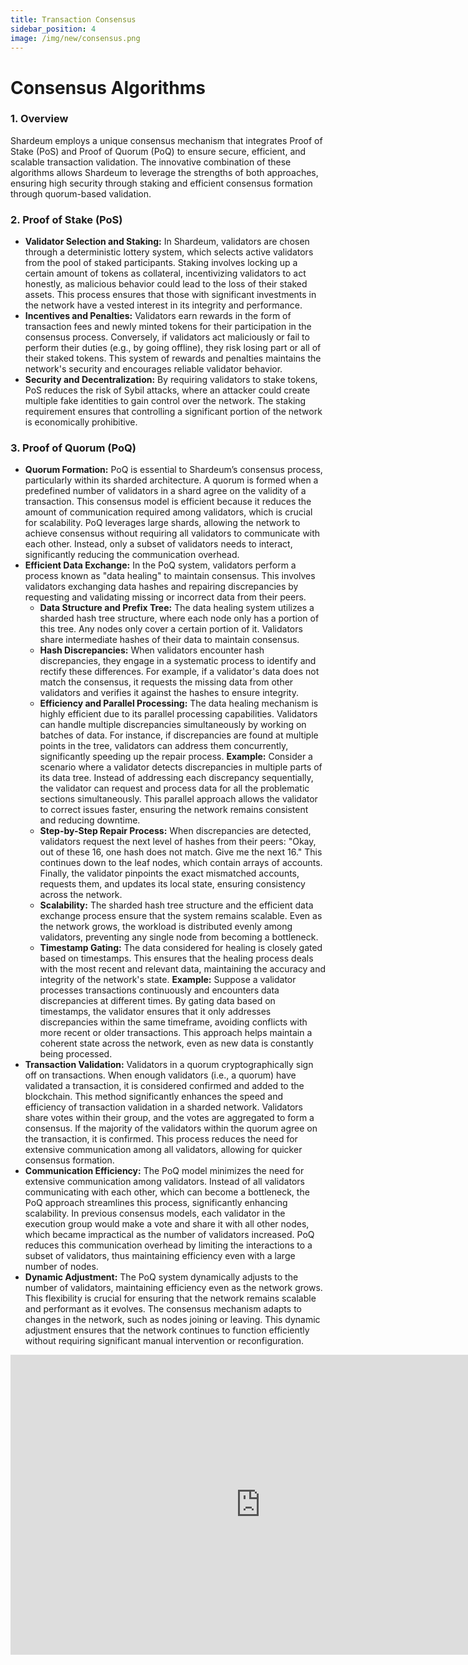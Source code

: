 ```yaml
---
title: Transaction Consensus
sidebar_position: 4
image: /img/new/consensus.png
---
```


# Consensus Algorithms

### 1. Overview

Shardeum employs a unique consensus mechanism that integrates Proof of Stake (PoS) and Proof of Quorum (PoQ) to ensure secure, efficient, and scalable transaction validation. The innovative combination of these algorithms allows Shardeum to leverage the strengths of both approaches, ensuring high security through staking and efficient consensus formation through quorum-based validation.

### 2. Proof of Stake (PoS)

* **Validator Selection and Staking:** In Shardeum, validators are chosen through a deterministic lottery system, which selects active validators from the pool of staked participants. Staking involves locking up a certain amount of tokens as collateral, incentivizing validators to act honestly, as malicious behavior could lead to the loss of their staked assets. This process ensures that those with significant investments in the network have a vested interest in its integrity and performance.
* **Incentives and Penalties:** Validators earn rewards in the form of transaction fees and newly minted tokens for their participation in the consensus process. Conversely, if validators act maliciously or fail to perform their duties (e.g., by going offline), they risk losing part or all of their staked tokens. This system of rewards and penalties maintains the network's security and encourages reliable validator behavior.
* **Security and Decentralization:** By requiring validators to stake tokens, PoS reduces the risk of Sybil attacks, where an attacker could create multiple fake identities to gain control over the network. The staking requirement ensures that controlling a significant portion of the network is economically prohibitive.

### 3. Proof of Quorum (PoQ)

* **Quorum Formation:** PoQ is essential to Shardeum’s consensus process, particularly within its sharded architecture. A quorum is formed when a predefined number of validators in a shard agree on the validity of a transaction. This consensus model is efficient because it reduces the amount of communication required among validators, which is crucial for scalability. PoQ leverages large shards, allowing the network to achieve consensus without requiring all validators to communicate with each other. Instead, only a subset of validators needs to interact, significantly reducing the communication overhead.
* **Efficient Data Exchange:** In the PoQ system, validators perform a process known as "data healing" to maintain consensus. This involves validators exchanging data hashes and repairing discrepancies by requesting and validating missing or incorrect data from their peers.
  * **Data Structure and Prefix Tree:** The data healing system utilizes a sharded hash tree structure, where each node only has a portion of this tree. Any nodes only cover a certain portion of it. Validators share intermediate hashes of their data to maintain consensus.
  * **Hash Discrepancies:** When validators encounter hash discrepancies, they engage in a systematic process to identify and rectify these differences. For example, if a validator's data does not match the consensus, it requests the missing data from other validators and verifies it against the hashes to ensure integrity.
  * **Efficiency and Parallel Processing:** The data healing mechanism is highly efficient due to its parallel processing capabilities. Validators can handle multiple discrepancies simultaneously by working on batches of data. For instance, if discrepancies are found at multiple points in the tree, validators can address them concurrently, significantly speeding up the repair process. **Example:** Consider a scenario where a validator detects discrepancies in multiple parts of its data tree. Instead of addressing each discrepancy sequentially, the validator can request and process data for all the problematic sections simultaneously. This parallel approach allows the validator to correct issues faster, ensuring the network remains consistent and reducing downtime.
  * **Step-by-Step Repair Process:** When discrepancies are detected, validators request the next level of hashes from their peers: "Okay, out of these 16, one hash does not match. Give me the next 16." This continues down to the leaf nodes, which contain arrays of accounts. Finally, the validator pinpoints the exact mismatched accounts, requests them, and updates its local state, ensuring consistency across the network.
  * **Scalability:** The sharded hash tree structure and the efficient data exchange process ensure that the system remains scalable. Even as the network grows, the workload is distributed evenly among validators, preventing any single node from becoming a bottleneck.
  * **Timestamp Gating:** The data considered for healing is closely gated based on timestamps. This ensures that the healing process deals with the most recent and relevant data, maintaining the accuracy and integrity of the network's state. **Example:** Suppose a validator processes transactions continuously and encounters data discrepancies at different times. By gating data based on timestamps, the validator ensures that it only addresses discrepancies within the same timeframe, avoiding conflicts with more recent or older transactions. This approach helps maintain a coherent state across the network, even as new data is constantly being processed.
* **Transaction Validation:** Validators in a quorum cryptographically sign off on transactions. When enough validators (i.e., a quorum) have validated a transaction, it is considered confirmed and added to the blockchain. This method significantly enhances the speed and efficiency of transaction validation in a sharded network. Validators share votes within their group, and the votes are aggregated to form a consensus. If the majority of the validators within the quorum agree on the transaction, it is confirmed. This process reduces the need for extensive communication among all validators, allowing for quicker consensus formation.
* **Communication Efficiency:** The PoQ model minimizes the need for extensive communication among validators. Instead of all validators communicating with each other, which can become a bottleneck, the PoQ approach streamlines this process, significantly enhancing scalability. In previous consensus models, each validator in the execution group would make a vote and share it with all other nodes, which became impractical as the number of validators increased. PoQ reduces this communication overhead by limiting the interactions to a subset of validators, thus maintaining efficiency even with a large number of nodes.
* **Dynamic Adjustment:** The PoQ system dynamically adjusts to the number of validators, maintaining efficiency even as the network grows. This flexibility is crucial for ensuring that the network remains scalable and performant as it evolves. The consensus mechanism adapts to changes in the network, such as nodes joining or leaving. This dynamic adjustment ensures that the network continues to function efficiently without requiring significant manual intervention or reconfiguration.

<!-- ![Consensus](/img/new/consensus.png) -->


<iframe width="800" height="480" src="https://www.youtube.com/embed/uFX6TY55XwM" title="YouTube video player" frameborder="0" allow="accelerometer; autoplay; clipboard-write; encrypted-media; gyroscope; picture-in-picture; web-share" allowfullscreen></iframe>

